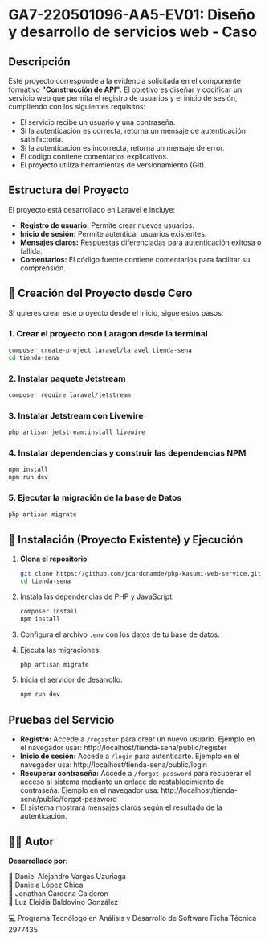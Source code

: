 # GA7-220501096-AA5-EV01: Diseño y desarrollo de servicios web - Caso

## Descripción

Este proyecto corresponde a la evidencia solicitada en el componente formativo **"Construcción de API"**. El objetivo es diseñar y codificar un servicio web que permita el registro de usuarios y el inicio de sesión, cumpliendo con los siguientes requisitos:

- El servicio recibe un usuario y una contraseña.
- Si la autenticación es correcta, retorna un mensaje de autenticación satisfactoria.
- Si la autenticación es incorrecta, retorna un mensaje de error.
- El código contiene comentarios explicativos.
- El proyecto utiliza herramientas de versionamiento (Git).

## Estructura del Proyecto

El proyecto está desarrollado en Laravel e incluye:

- **Registro de usuario:** Permite crear nuevos usuarios.
- **Inicio de sesión:** Permite autenticar usuarios existentes.
- **Mensajes claros:** Respuestas diferenciadas para autenticación exitosa o fallida.
- **Comentarios:** El código fuente contiene comentarios para facilitar su comprensión.



## 🚀 Creación del Proyecto desde Cero

Si quieres crear este proyecto desde el inicio, sigue estos pasos:

### 1. **Crear el proyecto con Laragon desde la terminal**
```bash
composer create-project laravel/laravel tienda-sena
cd tienda-sena
```

### 2. **Instalar paquete Jetstream**
```bash
composer require laravel/jetstream

```

### 3. **Instalar Jetstream con Livewire**
```bash
php artisan jetstream:install livewire
```

### 4. **Instalar dependencias y construir las dependencias NPM**
```bash
npm install
npm run dev
```

### 5. **Ejecutar la migración de la base de Datos**
```bash
php artisan migrate
```



## 🔧 Instalación (Proyecto Existente) y Ejecución

1. **Clona el repositorio**
   ```bash
   git clone https://github.com/jcardonamde/php-kasumi-web-service.git
   cd tienda-sena
   ```

2. Instala las dependencias de PHP y JavaScript:
   ```bash
   composer install
   npm install
   ```
3. Configura el archivo `.env` con los datos de tu base de datos.
4. Ejecuta las migraciones:
   ```bash
   php artisan migrate
   ```
5. Inicia el servidor de desarrollo:
   ```bash
   npm run dev
   ```

## Pruebas del Servicio

- **Registro:** Accede a `/register` para crear un nuevo usuario. Ejemplo en el navegador usar: http://localhost/tienda-sena/public/register
- **Inicio de sesión:** Accede a `/login` para autenticarte. Ejemplo en el navegador usa: http://localhost/tienda-sena/public/login
- **Recuperar contraseña:** Accede a `/forgot-password` para recuperar el acceso al sistema mediante un enlace de restablecimiento de contraseña. Ejemplo en el navegador usa: http://localhost/tienda-sena/public/forgot-password
- El sistema mostrará mensajes claros según el resultado de la autenticación.

## 👨‍💻 Autor

**Desarrollado por:**

👥 Daniel Alejandro Vargas Uzuriaga <br>
👥 Daniela López Chica <br>
👥 Jonathan Cardona Calderon <br>
👥 Luz Eleidis Baldovino González

:computer: Programa Tecnólogo en Análisis y Desarrollo de Software
Ficha Técnica 2977435
